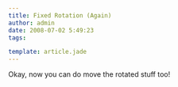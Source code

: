 ```yaml
---
title: Fixed Rotation (Again)
author: admin
date: 2008-07-02 5:49:23
tags: 

template: article.jade
---
```


Okay, now you can do move the rotated stuff too!
